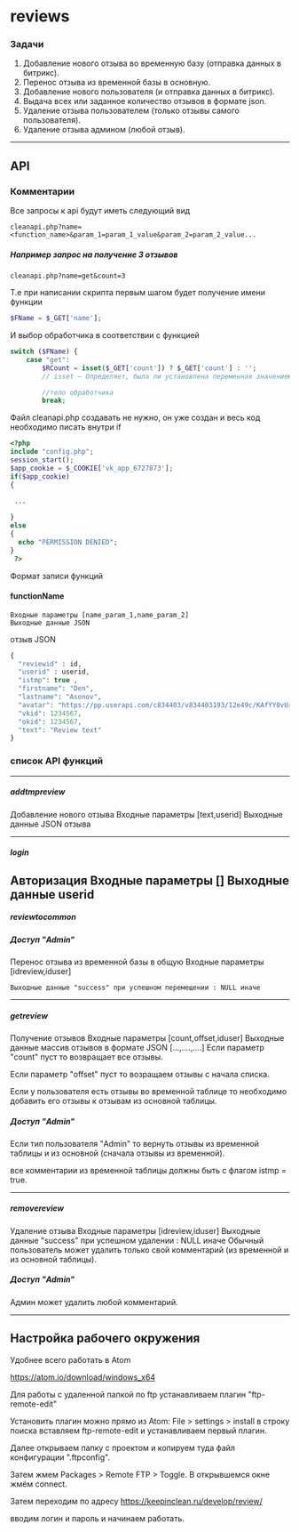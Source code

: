 # reviews
### Задачи
1. Добавление нового отзыва во временную базу (отправка данных в битрикс).
2. Перенос отзыва из временной базы в основную.
3. Добавление нового пользователя (и отправка данных в битрикс).
4. Выдача всех или заданное количество отзывов в формате json.
5. Удаление отзыва пользователем (только отзывы самого пользователя).
6. Удаление отзыва админом (любой отзыв).

----

## API

### Комментарии

Все запросы к api будут иметь следующий вид 
```http
cleanapi.php?name=<function_name>&param_1=param_1_value&param_2=param_2_value...
```
##### Например запрос на получение 3 отзывов 
```http
cleanapi.php?name=get&count=3
```
Т.е при написании скрипта первым шагом будет получение имени функции
```php
$FName = $_GET['name'];
```
И выбор обработчика в соответствии с функцией 
```php
switch ($FName) {
    case "get":
        $RCount = isset($_GET['count']) ? $_GET['count'] : '';
        // isset — Определяет, была ли установлена переменная значением, отличным от NULL

        //тело обработчика
        break;
```
Файл cleanapi.php создавать не нужно, он уже создан и весь код необходимо писать внутри if
```php
<?php
include "config.php";
session_start();
$app_cookie = $_COOKIE['vk_app_6727873'];
if($app_cookie)
{
  
 ...

}
else
{
  echo "PERMISSION DENIED";
}
 ?>

```
Формат записи функций

#### functionName

    Входные параметры [name_param_1,name_param_2]
    Выходные данные JSON

отзыв JSON
```php
{
  "reviewid" : id,
  "userid" : userid,
  "istmp": true ,
  "firstname": "Den",
  "lastname": "Asonov",
  "avatar": "https://pp.userapi.com/c834403/v834403193/12e49c/KAfYY0vUrFQ.jpg",
  "vkid": 1234567,
  "okid": 1234567,
  "text": "Review text"
}
```

### список API функций

-----

##### addtmpreview
Добавление нового отзыва
    Входные параметры [text,userid]
    Выходные данные JSON отзыва

 -----

##### login
Авторизация
    Входные параметры []
    Выходные данные userid
 -----

##### reviewtocommon
##### Доступ "Admin"
Перенос отзыва из временной базы в общую
    Входные параметры [idreview,iduser]

    Выходные данные "success" при успешном перемещении : NULL иначе

 -----

##### getreview
Получение отзывов
    Входные параметры [count,offset,iduser]
    Выходные данные массив отзывов в формате JSON [...,....,....]
Если параметр "count" пуст то возвращает все отзывы.

Если параметр "offset" пуст то возращаем отзывы с начала списка.

Если у пользователя есть отзывы во временной таблице то необходимо добавить его отзывы к отзывам из основной таблицы.

##### Доступ "Admin"
Если тип пользователя "Admin" то вернуть отзывы из временной таблицы и из основной (сначала отзывы из временной).

все комментарии из временной таблицы должны быть с флагом istmp = true.

 -----

##### removereview
Удаление отзыва
    Входные параметры [idreview,iduser]
    Выходные данные "success" при успешном удалении : NULL иначе
Обычный пользователь может удалить только свой комментарий (из временной и из основной таблицы).

##### Доступ "Admin"
Админ может удалить любой комментарий.


------

## Настройка рабочего окружения

Удобнее всего работать в Atom

https://atom.io/download/windows_x64

Для работы с удаленной папкой по ftp устанавливаем плагин "ftp-remote-edit"

Установить плагин можно прямо из Atom: File > settings > install в строку поиска вставляем ftp-remote-edit и устанавливаем первый плагин.

Далее открываем папку с проектом и копируем туда файл конфигурации ".ftpconfig".

Затем жмем Packages > Remote FTP > Toggle. В открывшемся окне жмём connect.

Затем переходим по адресу https://keepinclean.ru/develop/review/ 

вводим логин и пароль и начинаем работать.
